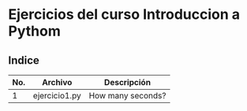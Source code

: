 # Ejercicios del curso Introduccion a Pythom

## Indice

|No.|Archivo|Descripción|
|--|--|--|
|1|ejercicio1.py|How many seconds?|
